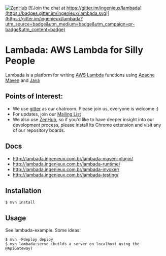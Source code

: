 [![ZenHub](https://raw.githubusercontent.com/ZenHubIO/support/master/zenhub-badge.png)](https://zenhub.io)
[![Join the chat at https://gitter.im/ingenieux/lambada](https://badges.gitter.im/ingenieux/lambada.svg)](https://gitter.im/ingenieux/lambada?utm_source=badge&utm_medium=badge&utm_campaign=pr-badge&utm_content=badge)

# Lambada: AWS Lambda for Silly People

Lambada is a platform for writing [AWS Lambda](https://aws.amazon.com/lambda/) functions using [Apache Maven](http://maven.apache.org/) and [Java](http://java.com/)

## Points of Interest:

  * We use [gitter](https://gitter.im/ingenieux/lambada/) as our chatroom. Please join us, everyone is welcome :)
  * For updates, join our [Mailing List](https://groups.google.com/d/forum/lambada-users)
  * We also use [ZenHub](https://zenhub.io/), so if you'd like to have deeper insight into our development process, please install its Chrome extension and visit any of our repository boards.

## Docs

  * http://lambada.ingenieux.com.br/lambada-maven-plugin/
  * http://lambada.ingenieux.com.br/lambada-runtime/
  * http://lambada.ingenieux.com.br/lambada-invoker/
  * http://lambada.ingenieux.com.br/lambada-testing/

## Installation

```
$ mvn install
```

## Usage

See lambada-example. Some ideas:

```
$ mvn -Pdeploy deploy
$ mvn lambada:serve (builds a server on localhost using the @ApiGateway)
```

